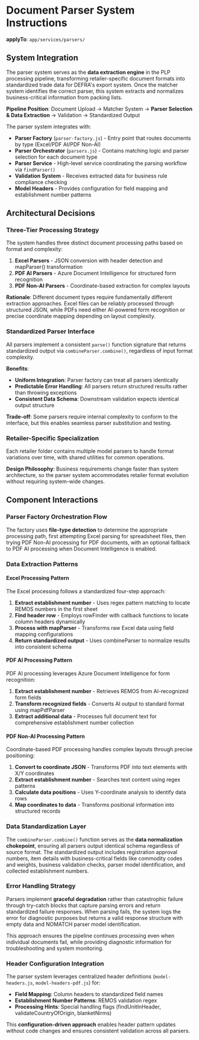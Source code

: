 # Document Parser System Instructions

**applyTo**: `app/services/parsers/`

## System Integration

The parser system serves as the **data extraction engine** in the PLP processing pipeline, transforming retailer-specific document formats into standardized trade data for DEFRA's export system. Once the matcher system identifies the correct parser, this system extracts and normalizes business-critical information from packing lists.

**Pipeline Position**: Document Upload → Matcher System → **Parser Selection & Data Extraction** → Validation → Standardized Output

The parser system integrates with:
- **Parser Factory** (`parser-factory.js`) - Entry point that routes documents by type (Excel/PDF AI/PDF Non-AI)
- **Parser Orchestrator** (`parsers.js`) - Contains matching logic and parser selection for each document type
- **Parser Service** - High-level service coordinating the parsing workflow via `findParser()`
- **Validation System** - Receives extracted data for business rule compliance checking
- **Model Headers** - Provides configuration for field mapping and establishment number patterns

## Architectural Decisions

### Three-Tier Processing Strategy
The system handles three distinct document processing paths based on format and complexity:

1. **Excel Parsers** - JSON conversion with header detection and mapParser() transformation
2. **PDF AI Parsers** - Azure Document Intelligence for structured form recognition  
3. **PDF Non-AI Parsers** - Coordinate-based extraction for complex layouts

**Rationale**: Different document types require fundamentally different extraction approaches. Excel files can be reliably processed through structured JSON, while PDFs need either AI-powered form recognition or precise coordinate mapping depending on layout complexity.

### Standardized Parser Interface
All parsers implement a consistent `parse()` function signature that returns standardized output via `combineParser.combine()`, regardless of input format complexity.

**Benefits**:
- **Uniform Integration**: Parser factory can treat all parsers identically
- **Predictable Error Handling**: All parsers return structured results rather than throwing exceptions
- **Consistent Data Schema**: Downstream validation expects identical output structure

**Trade-off**: Some parsers require internal complexity to conform to the interface, but this enables seamless parser substitution and testing.

### Retailer-Specific Specialization
Each retailer folder contains multiple model parsers to handle format variations over time, with shared utilities for common operations.

**Design Philosophy**: Business requirements change faster than system architecture, so the parser system accommodates retailer format evolution without requiring system-wide changes.

## Component Interactions

### Parser Factory Orchestration Flow
The factory uses **file-type detection** to determine the appropriate processing path, first attempting Excel parsing for spreadsheet files, then trying PDF Non-AI processing for PDF documents, with an optional fallback to PDF AI processing when Document Intelligence is enabled.

### Data Extraction Patterns

#### Excel Processing Pattern
The Excel processing follows a standardized four-step approach:

1. **Extract establishment number** - Uses regex pattern matching to locate REMOS numbers in the first sheet
2. **Find header row** - Employs rowFinder with callback functions to locate column headers dynamically
3. **Process with mapParser** - Transforms raw Excel data using field mapping configurations
4. **Return standardized output** - Uses combineParser to normalize results into consistent schema

#### PDF AI Processing Pattern  
PDF AI processing leverages Azure Document Intelligence for form recognition:

1. **Extract establishment number** - Retrieves REMOS from AI-recognized form fields
2. **Transform recognized fields** - Converts AI output to standard format using mapPdfParser
3. **Extract additional data** - Processes full document text for comprehensive establishment number collection

#### PDF Non-AI Processing Pattern
Coordinate-based PDF processing handles complex layouts through precise positioning:

1. **Convert to coordinate JSON** - Transforms PDF into text elements with X/Y coordinates
2. **Extract establishment number** - Searches text content using regex patterns  
3. **Calculate data positions** - Uses Y-coordinate analysis to identify data rows
4. **Map coordinates to data** - Transforms positional information into structured records

### Data Standardization Layer
The `combineParser.combine()` function serves as the **data normalization chokepoint**, ensuring all parsers output identical schema regardless of source format. The standardized output includes registration approval numbers, item details with business-critical fields like commodity codes and weights, business validation checks, parser model identification, and collected establishment numbers.

### Error Handling Strategy
Parsers implement **graceful degradation** rather than catastrophic failure through try-catch blocks that capture parsing errors and return standardized failure responses. When parsing fails, the system logs the error for diagnostic purposes but returns a valid response structure with empty data and NOMATCH parser model identification.

This approach ensures the pipeline continues processing even when individual documents fail, while providing diagnostic information for troubleshooting and system monitoring.

### Header Configuration Integration
The parser system leverages centralized header definitions (`model-headers.js`, `model-headers-pdf.js`) for:

- **Field Mapping**: Column headers to standardized field names
- **Establishment Number Patterns**: REMOS validation regex
- **Processing Hints**: Special handling flags (findUnitInHeader, validateCountryOfOrigin, blanketNirms)

This **configuration-driven approach** enables header pattern updates without code changes and ensures consistent validation across all parsers.
